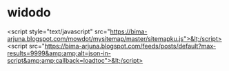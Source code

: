 # widodo
 &lt;script style="text/javascript" src="https://bima-arjuna.blogspot.com/mowdot/mysitemap/master/sitemapku.js">&lt;/script> &lt;script src="https://bima-arjuna.blogspot.com/feeds/posts/default?max-results=9999&amp;amp;alt=json-in-script&amp;amp;callback=loadtoc">&lt;/script>
